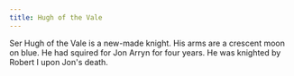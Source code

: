 ```yaml
---
title: Hugh of the Vale
---
```


Ser Hugh of the Vale is a new-made knight. His arms are a crescent moon on blue. He had squired for Jon Arryn for four years. He was knighted by Robert I upon Jon's death.


